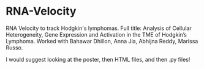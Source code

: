 # RNA-Velocity
RNA Velocity to track Hodgkin's lymphomas. 
Full title: Analysis of Cellular Heterogeneity, Gene Expression and Activation in the TME of Hodgkin’s Lymphoma.
Worked with Bahawar Dhillon, Anna Jia, Abhijna Reddy, Marissa Russo. 

I would suggest looking at the poster, then HTML files, and then .py files! 
